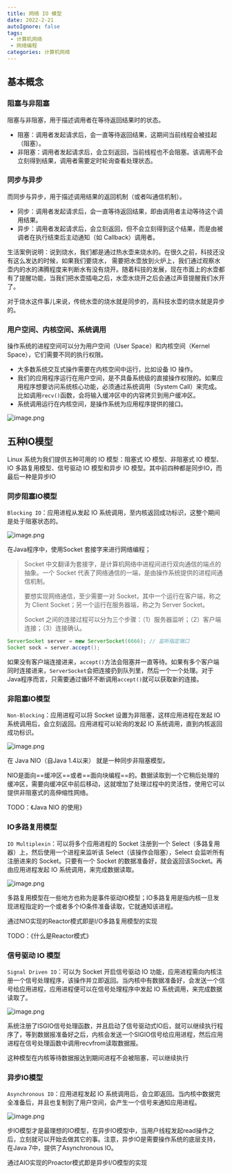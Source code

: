 ```yaml
---
title: 网络 IO 模型
date: 2022-2-21
autoIgnore: false
tags:
 - 计算机网络
 - 网络编程
categories: 计算机网络
---
```

## 基本概念

### 阻塞与非阻塞

阻塞与非阻塞，用于描述调用者在等待返回结果时的状态。

- 阻塞：调用者发起请求后，会一直等待返回结果，这期间当前线程会被挂起（阻塞）。
- 非阻塞：调用者发起请求后，会立刻返回，当前线程也不会阻塞。该调用不会立刻得到结果，调用者需要定时轮询查看处理状态。

### 同步与异步

而同步与异步，用于描述调用结果的返回机制（或者叫通信机制）。

- 同步：调用者发起请求后，会一直等待返回结果，即由调用者主动等待这个调用结果。
- 异步：调用者发起请求后，会立刻返回，但不会立刻得到这个结果，而是由被调者在执行结束后主动通知（如 Callback）调用者。

生活案例说明：说到烧水，我们都是通过热水壶来烧水的。在很久之前，科技还没有这么发达的时候，如果我们要烧水， 需要把水壶放到火炉上，我们通过观察水壶内的水的沸腾程度来判断水有没有烧开。随着科技的发展，现在市面上的水壶都有了提醒功能，当我们把水壶插电之后，水壶水烧开之后会通过声音提醒我们水开了。

对于烧水这件事儿来说，传统水壶的烧水就是同步的，高科技水壶的烧水就是异步的。

### 用户空间、内核空间、系统调用

操作系统的进程空间可以分为用户空间（User Space）和内核空间（Kernel Space），它们需要不同的执行权限。

- 大多数系统交互式操作需要在内核空间中运行，比如设备 IO 操作。
- 我们的应用程序运行在用户空间，是不具备系统级的直接操作权限的。如果应用程序想要访问系统核心功能，必须通过系统调用（System Call）来完成。比如调用`recv()`函数，会将输入缓冲区中的内容拷贝到用户缓冲区。
- 系统调用运行在内核空间，是操作系统为应用程序提供的接口。

 ![image.png](https://ae02.alicdn.com/kf/He62722084cd944b58aa1ba077eb9992bx.png)

## 五种IO模型

Linux 系统为我们提供五种可用的 IO 模型：阻塞式 IO 模型、非阻塞式 IO 模型、IO 多路复用模型、信号驱动 IO 模型和异步 IO 模型。其中前四种都是同步IO，而最后一种是异步IO

### 同步阻塞IO模型

`Blocking IO`：应用进程从发起 IO 系统调用，至内核返回成功标识，这整个期间是处于阻塞状态的。

![image.png](https://ae04.alicdn.com/kf/Hea55f51a944e464ca9f93899c2ffdb36l.png)

在Java程序中，使用Socket 套接字来进行网络编程；

> Socket 中文翻译为套接字，是计算机网络中进程间进行双向通信的端点的抽象。一个 Socket 代表了网络通信的一端，是由操作系统提供的进程间通信机制。
>
> 要想实现网络通信，至少需要一对 Socket，其中一个运行在客户端，称之为 Client Socket；另一个运行在服务器端，称之为 Server Socket。
>
> Socket 之间的连接过程可以分为三个步骤：（1）服务器监听；（2）客户端连接；（3）连接确认。

```java
ServerSocket server = new ServerSocket(6666); // 监听指定端口
Socket sock = server.accept();
```

如果没有客户端连接进来，`accept()`方法会阻塞并一直等待。如果有多个客户端同时连接进来，`ServerSocket`会把连接扔到队列里，然后一个一个处理。对于Java程序而言，只需要通过循环不断调用`accept()`就可以获取新的连接。

### 非阻塞IO模型

`Non-Blocking`：应用进程可以将 Socket 设置为非阻塞，这样应用进程在发起 IO 系统调用后，会立刻返回。应用进程可以轮询的发起 IO 系统调用，直到内核返回成功标识。

![image.png](https://ae04.alicdn.com/kf/H9426adc43f204825b21e08f193c66689j.png)

在 Java NIO（自Java 1.4以来） 就是一种同步非阻塞模型。

NIO是面向==缓冲区==或者==面向块编程==的。数据读取到一个它稍后处理的缓冲区，需要向缓冲区中前后移动，这就增加了处理过程中的灵活性，使用它可以提供非阻塞式的高伸缩性网络。

TODO：《Java NIO 的使用》

### IO多路复用模型

`IO Multiplexin`：可以将多个应用进程的 Socket 注册到一个 Select（多路复用器）上，然后使用一个进程来监听该 Select（该操作会阻塞），Select 会监听所有注册进来的 Socket。只要有一个 Socket 的数据准备好，就会返回该Socket。再由应用进程发起 IO 系统调用，来完成数据读取。

![image.png](https://ae02.alicdn.com/kf/Hc6faf62b74a24455883418a01914ffd0q.png)

多路复用模型在一些地方也称为是事件驱动IO模型；IO多路复用是指内核一旦发现进程指定的一个或者多个IO条件准备读取，它就通知该进程。

通过NIO实现的Reactor模式即是I/O多路复用模型的实现

TODO：《什么是Reactor模式》

### 信号驱动 IO 模型

`Signal Driven IO`：可以为 Socket 开启信号驱动 IO 功能，应用进程需向内核注册一个信号处理程序，该操作并立即返回。当内核中有数据准备好，会发送一个信号给应用进程，应用进程便可以在信号处理程序中发起 IO 系统调用，来完成数据读取了。

![image.png](https://ae02.alicdn.com/kf/Hbd93a8340c814955a47eb78aef21d51fH.png)

系统注册了ISGIO信号处理函数，并且启动了信号驱动式IO后，就可以继续执行程序了，等到数据报准备好之后，内核会发送一个SIGIO信号给应用进程，然后应用进程在信号处理函数中调用recvfrom读取数据报。

这种模型在内核等待数据报达到期间进程不会被阻塞，可以继续执行

### 异步IO模型

`Asynchronous IO`：应用进程发起 IO 系统调用后，会立即返回。当内核中数据完全准备后，并且也复制到了用户空间，会产生一个信号来通知应用进程。

![image.png](https://ae05.alicdn.com/kf/H342c4a9cb4924cd0971c1dff3c219613J.png)

步IO模型才是最理想的IO模型，在异步IO模型中，当用户线程发起read操作之后，立刻就可以开始去做其它的事。注意，异步IO是需要操作系统的底层支持，在Java 7中，提供了Asynchronous IO。

通过AIO实现的Proactor模式即是异步I/O模型的实现